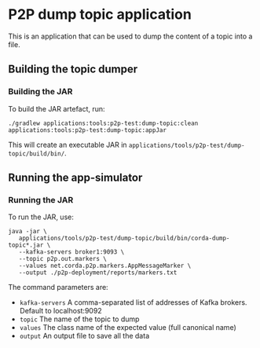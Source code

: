 # P2P dump topic application

This is an application that can be used to dump the content of a topic into a file.

## Building the topic dumper

### Building the JAR

To build the JAR artefact, run:
```
./gradlew applications:tools:p2p-test:dump-topic:clean applications:tools:p2p-test:dump-topic:appJar
```
This will create an executable JAR in `applications/tools/p2p-test/dump-topic/build/bin/`.

## Running the app-simulator

### Running the JAR
To run the JAR, use:
```
java -jar \
   applications/tools/p2p-test/dump-topic/build/bin/corda-dump-topic*.jar \
   --kafka-servers broker1:9093 \
   --topic p2p.out.markers \
   --values net.corda.p2p.markers.AppMessageMarker \
   --output ./p2p-deployment/reports/markers.txt
```

The command parameters are:
* `kafka-servers` A comma-separated list of addresses of Kafka brokers. Default to localhost:9092
* `topic` The name of the topic to dump
* `values` The class name of the expected value (full canonical name)
* `output` An output file to save all the data
